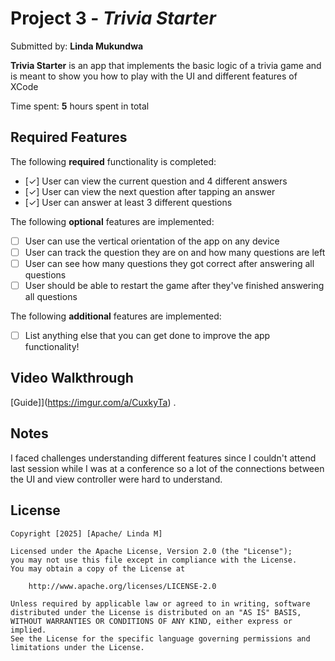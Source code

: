 # Project 3 - *Trivia Starter*

Submitted by: **Linda Mukundwa**

**Trivia Starter** is an app that implements the basic logic of a trivia game and is meant to show you how to play with the UI and different features of XCode

Time spent: **5** hours spent in total

## Required Features

The following **required** functionality is completed:

- [✓] User can view the current question and 4 different answers
- [✓] User can view the next question after tapping an answer
- [✓] User can answer at least 3 different questions


The following **optional** features are implemented:

- [ ] User can use the vertical orientation of the app on any device
- [ ] User can track the question they are on and how many questions are left
- [ ] User can see how many questions they got correct after answering all questions
- [ ] User should be able to restart the game after they've finished answering all questions

The following **additional** features are implemented:

- [ ] List anything else that you can get done to improve the app functionality!

## Video Walkthrough

[Guide]](https://imgur.com/a/CuxkyTa) .

## Notes

I faced challenges understanding different features since I couldn't attend last session while I was at a conference so a lot of the connections between the UI and view controller were hard to understand.

## License

    Copyright [2025] [Apache/ Linda M]

    Licensed under the Apache License, Version 2.0 (the "License");
    you may not use this file except in compliance with the License.
    You may obtain a copy of the License at

        http://www.apache.org/licenses/LICENSE-2.0

    Unless required by applicable law or agreed to in writing, software
    distributed under the License is distributed on an "AS IS" BASIS,
    WITHOUT WARRANTIES OR CONDITIONS OF ANY KIND, either express or implied.
    See the License for the specific language governing permissions and
    limitations under the License.
